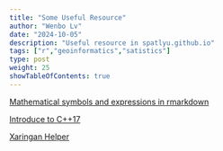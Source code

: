 ```yaml
---
title: "Some Useful Resource"
author: "Wenbo Lv"
date: "2024-10-05"
description: "Useful resource in spatlyu.github.io"
tags: ["r","geoinformatics","satistics"]
type: post
weight: 25
showTableOfContents: true
---
```


[Mathematical symbols and expressions in rmarkdown](https://spatlyu.github.io/materials/mathsymbols.html)

[Introduce to C++17](https://spatlyu.github.io/materials/intro_cpp17.pdf)

[Xaringan Helper](https://spatlyu.github.io/materials/xaringan.pdf)
